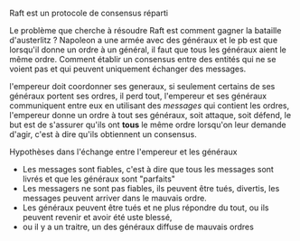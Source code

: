 Raft est un protocole de consensus réparti

Le problème que cherche à résoudre Raft est comment gagner la bataille d'austerlitz ?
Napoleon a une armée avec des généraux et le pb est que lorsqu'il donne un ordre à un général, il faut que tous les généraux aient le même ordre.
Comment établir un consensus entre des entités qui ne se voient pas et qui peuvent uniquement échanger des messages.

l'empereur doit coordonner ses generaux, si seulement certains de ses généraux portent ses ordres, il perd tout,
l'empereur et ses généraux communiquent entre eux en utilisant des *messages* qui contient les ordres,
l'empereur donne un ordre à tout ses généraux, soit attaque, soit défend,
le but est de s'assurer qu'ils ont **tous** le même ordre lorsqu'on leur demande d'agir, c'est à dire qu'ils obtiennent un consensus.

Hypothèses dans l'échange entre l'empereur et les généraux
* Les messages sont fiables, c'est à dire que tous les messages sont livrés et que les généraux sont "parfaits"
* Les messagers ne sont pas fiables, ils peuvent être tués, divertis, les messages peuvent arriver dans le mauvais ordre.
* Les généraux peuvent être tués et ne plus répondre du tout, ou ils peuvent revenir et avoir été uste blessé,
* ou il y a un traitre, un des généraux diffuse de mauvais ordres

